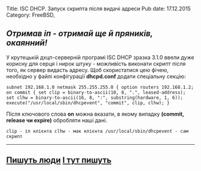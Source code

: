 Title: ISC DHCP. Запуск скрипта після видачі адреси
Pub date: 17.12.2015
Category: FreeBSD, 

_Отримав іп - отримай ще й пряників, окаянний!_
-----

У крутецькій дхцп-серверній програмі ISC DHCP зразка 3.1.0 ввели дуже корисну для серця і нирок штуку - можливість виконати скрипт після того, як сервер видасть адресу.
Щоб скористатися цею фічею, необхідно у файлі конфігурації **dhcpd.conf** додати спеціальну секцію:

`subnet 192.168.1.0 netmask 255.255.255.0 {
option routers 192.168.1.2;
on commit {
set clip = binary-to-ascii(10, 8, ".", leased-address);
set clhw = binary-to-ascii(16, 8, ":", substring(hardware, 1, 6));
execute("/usr/local/sbin/dhcpevent", "commit", clip, clhw);
}`

Після ключового слова **on** можна вказати, в якому випадку **(commit, release чи expire)** обробляти наші дані.

`clip - іп клієнта
clhw - мак клієнта
/usr/local/sbin/dhcpevent - сам скрипт`

-----
<a href="http://jpmens.net/2011/07/06/execute-a-script-when-isc-dhcp-hands-out-a-new-lease/" target="_blank">Пишуть люди</a>
<a href="https://kb.isc.org/article/AA-01039/0/Formatting-MAC-addresses-in-dhcpd-or-why-does-binary-to-ascii-strip-leading-zeroes.html" target="_blank">І тут пишуть</a>
-----
